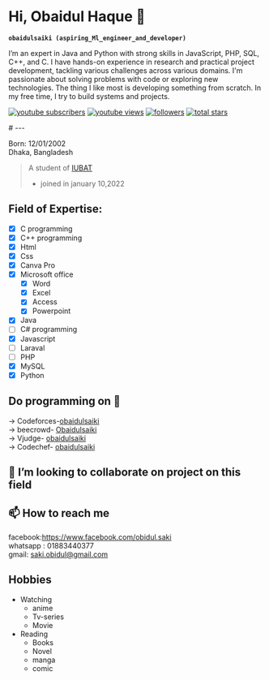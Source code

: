 # Hi, Obaidul Haque 👋
**`obaidulsaiki (aspiring_Ml_engineer_and_developer)`**

I’m an expert in Java and Python with strong skills in JavaScript, PHP, SQL, C++, and C. I have hands-on experience in research and practical project development, tackling various challenges across various domains. I'm passionate about solving problems with code or exploring new technologies. The thing I like most is developing something from scratch. In my free time, I try to build systems and projects.

   <p align="left">
      <a href="https://www.youtube.com/c/fknight?sub_confirmation=1">
         <img alt="youtube subscribers" title="Subscribe to my YouTube channel" src="https://custom-icon-badges.demolab.com/youtube/channel/subscribers/UC2WHjPDvbE6O328n17ZGcfg?color=%23E05D44&label=SUBSCRIBE&logo=video&logoColor=white&style=for-the-badge&labelColor=CE4630"/></a> 
      <a href="https://www.youtube.com/c/fknight">
         <img alt="youtube views" title="YouTube views" src="https://custom-icon-badges.demolab.com/youtube/channel/views/UC2WHjPDvbE6O328n17ZGcfg?color=%23E1AD0E&logo=eye&logoColor=white&style=for-the-badge&labelColor=C79600"/></a> 
      <a href="https://github.com/ForrestKnight?tab=followers">
         <img alt="followers" title="Follow me on Github" src="https://custom-icon-badges.demolab.com/github/followers/ForrestKnight?color=236ad3&labelColor=1155ba&style=for-the-badge&logo=person-add&label=Follow&logoColor=white"/></a>
      <a href="https://github.com/ForrestKnight?tab=repositories&sort=stargazers">
         <img alt="total stars" title="Total stars on GitHub" src="https://custom-icon-badges.demolab.com/github/stars/ForrestKnight?color=55960c&style=for-the-badge&labelColor=488207&logo=star"/></a>
   </p>
#   
---

Born: 12/01/2002    
Dhaka, Bangladesh  
> A student of [ IUBAT ](https://iubat.edu/)
> - joined in january 10,2022
   
## Field of Expertise: 
- [x] C programming 
- [x] C++ programming
- [x] Html
- [x] Css
- [x] Canva Pro
- [x] Microsoft office
	- [x] Word 
	- [x] Excel
	- [x] Access
	- [x] Powerpoint  
- [x] Java
- [ ] C# programming
- [x] Javascript
- [ ] Laraval
- [ ] PHP
- [x] MySQL
- [x] Python  
## Do programming on 👀
 -> Codeforces-[obaidulsaiki](https://codeforces.com/profile/obaidulsaiki)    
 -> beecrowd-  [Obaidulsaiki](https://www.beecrowd.com.br/judge/en/users/basic-info)  
 -> Vjudge-    [obaidulsaiki](https://vjudge.net/user/obaidulsaiki)  
 -> Codechef-  [obaidulsaiki](https://www.codechef.com/users/obaidulsaiki)  
## 💞️ I’m looking to collaborate on project on this field
## 📫 How to reach me
facebook:https://www.facebook.com/obidul.saki  
whatsapp : 01883440377  
gmail: saki.obidul@gmail.com  
## Hobbies
- Watching  
	- anime  
	- Tv-series  
	- Movie  
- Reading
	- Books
	- Novel
	- manga
	- comic
